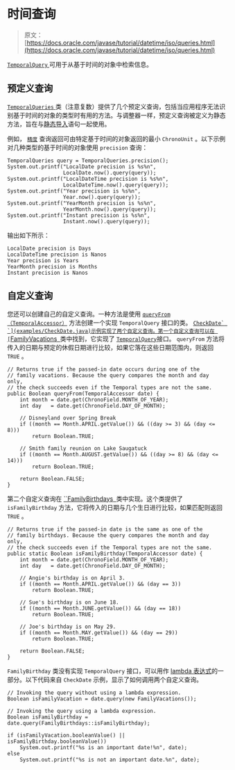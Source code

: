 # 时间查询

> 原文： [https://docs.oracle.com/javase/tutorial/datetime/iso/queries.html](https://docs.oracle.com/javase/tutorial/datetime/iso/queries.html)

[`TemporalQuery` ](https://docs.oracle.com/javase/8/docs/api/java/time/temporal/TemporalQuery.html)可用于从基于时间的对象中检索信息。

## 预定义查询

[`TemporalQueries` ](https://docs.oracle.com/javase/8/docs/api/java/time/temporal/TemporalQueries.html)类（注意复数）提供了几个预定义查询，包括当应用程序无法识别基于时间的对象的类型时有用的方法。与调整器一样，预定义查询被定义为静态方法，旨在与[静态导入](../../java/package/usepkgs.html#staticimport)语句一起使用。

例如， [`精度`](https://docs.oracle.com/javase/8/docs/api/java/time/temporal/TemporalQueries.html#precision--) 查询返回可由特定基于时间的对象返回的最小 `ChronoUnit` 。以下示例对几种类型的基于时间的对象使用 `precision` 查询：

```
TemporalQueries query = TemporalQueries.precision();
System.out.printf("LocalDate precision is %s%n",
                  LocalDate.now().query(query));
System.out.printf("LocalDateTime precision is %s%n",
                  LocalDateTime.now().query(query));
System.out.printf("Year precision is %s%n",
                  Year.now().query(query));
System.out.printf("YearMonth precision is %s%n",
                  YearMonth.now().query(query));
System.out.printf("Instant precision is %s%n",
                  Instant.now().query(query));

```

输出如下所示：

```
LocalDate precision is Days
LocalDateTime precision is Nanos
Year precision is Years
YearMonth precision is Months
Instant precision is Nanos

```

## 自定义查询

您还可以创建自己的自定义查询。一种方法是使用 [`queryFrom（TemporalAccessor）`](https://docs.oracle.com/javase/8/docs/api/java/time/temporal/TemporalQuery.html#queryFrom-java.time.temporal.TemporalAccessor-) 方法创建一个实现 `TemporalQuery` 接口的类。 [``CheckDate` `](examples/CheckDate.java)示例实现了两个自定义查询。第一个自定义查询可以在 [``FamilyVacations` `](examples/FamilyVacations.java)类中找到，它实现了 [`TemporalQuery`](https://docs.oracle.com/javase/8/docs/api/java/time/temporal/TemporalQuery.html)接口。 `queryFrom` 方法将传入的日期与预定的休假日期进行比较，如果它落在这些日期范围内，则返回 `TRUE` 。

```
// Returns true if the passed-in date occurs during one of the
// family vacations. Because the query compares the month and day only,
// the check succeeds even if the Temporal types are not the same.
public Boolean queryFrom(TemporalAccessor date) {
    int month = date.get(ChronoField.MONTH_OF_YEAR);
    int day   = date.get(ChronoField.DAY_OF_MONTH);

    // Disneyland over Spring Break
    if ((month == Month.APRIL.getValue()) && ((day >= 3) && (day <= 8)))
        return Boolean.TRUE;

    // Smith family reunion on Lake Saugatuck
    if ((month == Month.AUGUST.getValue()) && ((day >= 8) && (day <= 14)))
        return Boolean.TRUE;

    return Boolean.FALSE;
}

```

第二个自定义查询在 [``FamilyBirthdays` `](examples/FamilyBirthdays.java)类中实现。这个类提供了 `isFamilyBirthday` 方法，它将传入的日期与几个生日进行比较，如果匹配则返回 `TRUE` 。

```
// Returns true if the passed-in date is the same as one of the
// family birthdays. Because the query compares the month and day only,
// the check succeeds even if the Temporal types are not the same.
public static Boolean isFamilyBirthday(TemporalAccessor date) {
    int month = date.get(ChronoField.MONTH_OF_YEAR);
    int day   = date.get(ChronoField.DAY_OF_MONTH);

    // Angie's birthday is on April 3.
    if ((month == Month.APRIL.getValue()) && (day == 3))
        return Boolean.TRUE;

    // Sue's birthday is on June 18.
    if ((month == Month.JUNE.getValue()) && (day == 18))
        return Boolean.TRUE;

    // Joe's birthday is on May 29.
    if ((month == Month.MAY.getValue()) && (day == 29))
        return Boolean.TRUE;

    return Boolean.FALSE;
}

```

`FamilyBirthday` 类没有实现 `TemporalQuery` 接口，可以用作 [lambda 表达式](../../java/javaOO/lambdaexpressions.html)的一部分。以下代码来自 `CheckDate` 示例，显示了如何调用两个自定义查询。

```
// Invoking the query without using a lambda expression.
Boolean isFamilyVacation = date.query(new FamilyVacations());

// Invoking the query using a lambda expression.
Boolean isFamilyBirthday = date.query(FamilyBirthdays::isFamilyBirthday);

if (isFamilyVacation.booleanValue() || isFamilyBirthday.booleanValue())
    System.out.printf("%s is an important date!%n", date);
else
    System.out.printf("%s is not an important date.%n", date);

```